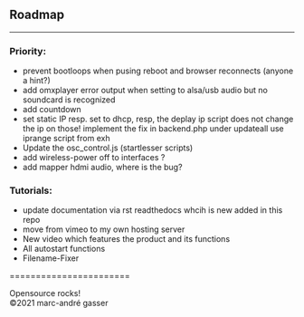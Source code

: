 ## Roadmap
**********

### Priority:

- prevent bootloops when pusing reboot and browser reconnects (anyone a hint?)
- add omxplayer error output when setting to alsa/usb audio but no soundcard is recognized
- add countdown
- set static IP resp. set to dhcp, resp, the deplay ip script does not change the ip on those! implement the fix in backend.php under updateall use iprange script from exh
- Update the osc_control.js (startlesser scripts)
- add wireless-power off to interfaces ?
- add mapper hdmi audio, where is the bug?


### Tutorials: <br />

- update documentation via rst readthedocs whcih is new added in this repo  <br />
- move from vimeo to my own hosting server <br />
- New video which features the product and its functions<br />
- All autostart functions <br />
- Filename-Fixer<br />


=======================<br />

Opensource rocks! <br />
©2021 marc-andré gasser

